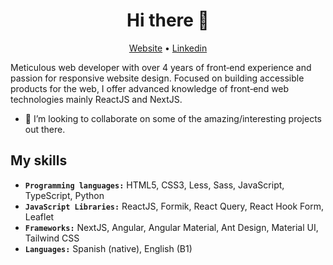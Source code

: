 <h1 align="center">Hi there 👋</h1>

<p align="center">
  <a href="https://acm97-portfolio-v3.vercel.app">Website</a> •
  <a href="https://www.linkedin.com/in/acm97">Linkedin</a>
</p>


Meticulous web developer with over 4 years of front‑end experience and passion for responsive website design. Focused on building
accessible products for the web, I offer advanced knowledge of front‑end web technologies mainly ReactJS and NextJS.

- 👯 I’m looking to collaborate on some of the amazing/interesting projects out there.

## My skills

- **``Programming languages:``** HTML5, CSS3, Less, Sass, JavaScript, TypeScript, Python
- **``JavaScript Libraries:``** ReactJS, Formik, React Query, React Hook Form, Leaflet
- **``Frameworks:``** NextJS, Angular, Angular Material, Ant Design, Material UI, Tailwind CSS
- **``Languages:``** Spanish (native), English (B1)
